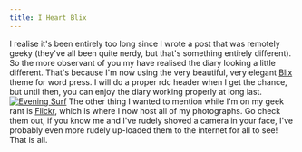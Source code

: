 ```yaml
---
title: I Heart Blix
---
```

I realise it's been entirely too long since I wrote a post that was remotely geeky (they've all been quite nerdy, but that's something entirely different). So the more observant of you my have realised the diary looking a little different. That's because I'm now using the very beautiful, very elegant [Blix](http://www.kingcosmonaut.de/blix/) theme for word press. I will do a proper rdc header when I get the chance, but until then, you can enjoy the diary working properly at long last. [![Evening Surf](http://static.flickr.com/17/20284222_2d9ddaca61.jpg)](http://www.flickr.com/photos/roobottom/20284222/ "Photo Sharing") The other thing I wanted to mention while I'm on my geek rant is [Flickr](http://www.flickr.com), which is where I now host all of my photographs. Go check them out, if you know me and I've rudely shoved a camera in your face, I've probably even more rudely up-loaded them to the internet for all to see! That is all.